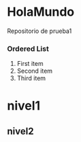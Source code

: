 # HolaMundo
Repositorio de prueba1
### Ordered List
1. First item
2. Second item
3. Third item
# nivel1
## nivel2

